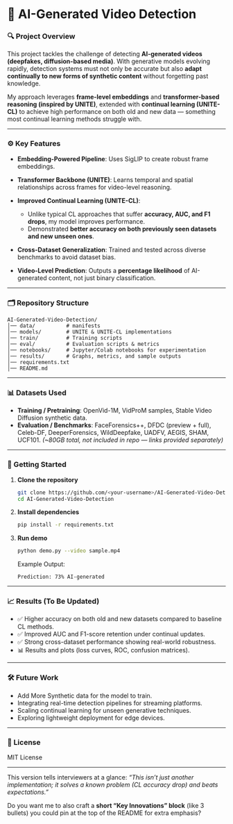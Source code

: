 # 📌 AI-Generated Video Detection

### 🔍 Project Overview

This project tackles the challenge of detecting **AI-generated videos (deepfakes, diffusion-based media)**. With generative models evolving rapidly, detection systems must not only be accurate but also **adapt continually to new forms of synthetic content** without forgetting past knowledge.

My approach leverages **frame-level embeddings** and **transformer-based reasoning (inspired by UNITE)**, extended with **continual learning (UNITE-CL)** to achieve high performance on both old and new data — something most continual learning methods struggle with.

---

### ⚙️ Key Features

* **Embedding-Powered Pipeline**: Uses SigLIP to create robust frame embeddings.
* **Transformer Backbone (UNITE)**: Learns temporal and spatial relationships across frames for video-level reasoning.
* **Improved Continual Learning (UNITE-CL)**:

  * Unlike typical CL approaches that suffer **accuracy, AUC, and F1 drops**, my model improves performance.
  * Demonstrated **better accuracy on both previously seen datasets and new unseen ones**.
* **Cross-Dataset Generalization**: Trained and tested across diverse benchmarks to avoid dataset bias.
* **Video-Level Prediction**: Outputs a **percentage likelihood** of AI-generated content, not just binary classification.

---

### 🗂️ Repository Structure

```
AI-Generated-Video-Detection/
│── data/          # manifests
│── models/        # UNITE & UNITE-CL implementations
│── train/         # Training scripts
│── eval/          # Evaluation scripts & metrics
│── notebooks/     # Jupyter/Colab notebooks for experimentation
│── results/       # Graphs, metrics, and sample outputs
│── requirements.txt
│── README.md
```

---

### 📊 Datasets Used

* **Training / Pretraining**: OpenVid-1M, VidProM samples, Stable Video Diffusion synthetic data.
* **Evaluation / Benchmarks**: FaceForensics++, DFDC (preview + full), Celeb-DF, DeeperForensics, WildDeepfake, UADFV, AEGIS, SHAM, UCF101.
  *(~80GB total, not included in repo — links provided separately)*

---

### 🚀 Getting Started

1. **Clone the repository**

   ```bash
   git clone https://github.com/<your-username>/AI-Generated-Video-Detection.git
   cd AI-Generated-Video-Detection
   ```

2. **Install dependencies**

   ```bash
   pip install -r requirements.txt
   ```

3. **Run demo**

   ```bash
   python demo.py --video sample.mp4
   ```

   Example Output:

   ```
   Prediction: 73% AI-generated
   ```

---

### 📈 Results (To Be Updated)

* ✅ Higher accuracy on both old and new datasets compared to baseline CL methods.
* ✅ Improved AUC and F1-score retention under continual updates.
* ✅ Strong cross-dataset performance showing real-world robustness.
* 📊 Results and plots (loss curves, ROC, confusion matrices).

---

### 🛠️ Future Work

* Add More Synthetic data for the model to train.
* Integrating real-time detection pipelines for streaming platforms.
* Scaling continual learning for unseen generative techniques.
* Exploring lightweight deployment for edge devices.

---

### 📜 License

MIT License

---

This version tells interviewers at a glance: *“This isn’t just another implementation; it solves a known problem (CL accuracy drop) and beats expectations.”*

Do you want me to also craft a **short “Key Innovations” block** (like 3 bullets) you could pin at the top of the README for extra emphasis?
